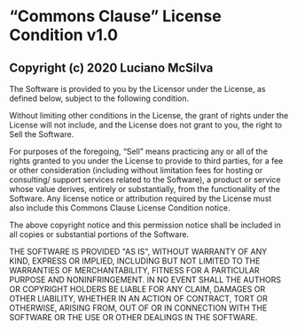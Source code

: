 “Commons Clause” License Condition v1.0
============================

Copyright (c) 2020 Luciano McSilva
---------

The Software is provided to you by the Licensor under the License, as defined 
below, subject to the following condition.

Without limiting other conditions in the License, the grant of rights under the 
License will not include, and the License does not grant to you, the right to 
Sell the Software.

For purposes of the foregoing, “Sell” means practicing any or all of the rights 
granted to you under the License to provide to third parties, for a fee or other 
consideration (including without limitation fees for hosting or consulting/ 
support services related to the Software), a product or service whose value 
derives, entirely or substantially, from the functionality of the Software. Any 
license notice or attribution required by the License must also include this 
Commons Clause License Condition notice.

The above copyright notice and this permission notice shall be included in all
copies or substantial portions of the Software.

THE SOFTWARE IS PROVIDED "AS IS", WITHOUT WARRANTY OF ANY KIND, EXPRESS OR
IMPLIED, INCLUDING BUT NOT LIMITED TO THE WARRANTIES OF MERCHANTABILITY,
FITNESS FOR A PARTICULAR PURPOSE AND NONINFRINGEMENT. IN NO EVENT SHALL THE
AUTHORS OR COPYRIGHT HOLDERS BE LIABLE FOR ANY CLAIM, DAMAGES OR OTHER
LIABILITY, WHETHER IN AN ACTION OF CONTRACT, TORT OR OTHERWISE, ARISING FROM,
OUT OF OR IN CONNECTION WITH THE SOFTWARE OR THE USE OR OTHER DEALINGS IN THE
SOFTWARE.
